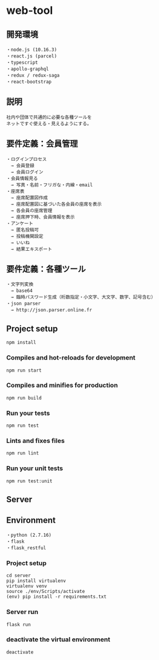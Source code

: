 # web-tool

## 開発環境
```
・node.js (10.16.3)
・react.js (parcel)
・typescript
・apollo-graphql
・redux / redux-saga
・react-bootstrap
```
## 説明
```
社内や団体で共通的に必要な各種ツールを
ネットですぐ使える・見えるようにする。
```
## 要件定義：会員管理
```
・ログインプロセス
　→ 会員登録
　→ 会員ログイン
・会員情報見る
　→ 写真・名前・フリガな・内線・email
・座席表
　→ 座席配置図作成
　→ 座席配置図に基づいた各会員の座席を表示
　→ 各会員の座席管理
　→ 座席押下時、会員情報を表示
・アンケート
　→ 匿名投稿可
　→ 投稿機関設定
　→ いいね
　→ 結果エキスポート
```
## 要件定義：各種ツール
```
・文字列変換
　→ base64
　→ 臨時パスワード生成（桁数指定・小文字、大文字、数字、記号含む）
・json parser  
　→ http://json.parser.online.fr
```

## Project setup
```
npm install
```
### Compiles and hot-reloads for development
```
npm run start
```
### Compiles and minifies for production
```
npm run build
```
### Run your tests
```
npm run test
```
### Lints and fixes files
```
npm run lint
```
### Run your unit tests
```
npm run test:unit
```


## Server
## Environment
```
・python (2.7.16)
・flask
・flask_restful
```
### Project setup

```
cd server
pip install virtualenv
virtualenv venv
source ./env/Scripts/activate
(env) pip install -r requirements.txt
```
### Server run
```
flask run
```

### deactivate the virtual environment
```
deactivate
```
